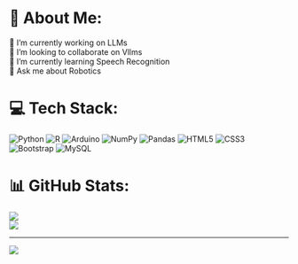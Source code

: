 # 💫 About Me:
🔭 I’m currently working on LLMs <br>👯 I’m looking to collaborate on Vllms <br>🌱 I’m currently learning Speech Recognition <br>💬 Ask me about Robotics


# 💻 Tech Stack:
![Python](https://img.shields.io/badge/python-3670A0?style=flat&logo=python&logoColor=ffdd54) ![R](https://img.shields.io/badge/r-%23276DC3.svg?style=flat&logo=r&logoColor=white) ![Arduino](https://img.shields.io/badge/-Arduino-00979D?style=flat&logo=Arduino&logoColor=white) ![NumPy](https://img.shields.io/badge/numpy-%23013243.svg?style=flat&logo=numpy&logoColor=white) ![Pandas](https://img.shields.io/badge/pandas-%23150458.svg?style=flat&logo=pandas&logoColor=white) ![HTML5](https://img.shields.io/badge/html5-%23E34F26.svg?style=flat&logo=html5&logoColor=white) ![CSS3](https://img.shields.io/badge/css3-%231572B6.svg?style=flat&logo=css3&logoColor=white) ![Bootstrap](https://img.shields.io/badge/bootstrap-%23563D7C.svg?style=flat&logo=bootstrap&logoColor=white) ![MySQL](https://img.shields.io/badge/mysql-%2300f.svg?style=flat&logo=mysql&logoColor=white)
# 📊 GitHub Stats:

![](https://github-readme-streak-stats.herokuapp.com/?user=MrRobot373&theme=dark&hide_border=true)<br/>
![](https://github-readme-stats.vercel.app/api/top-langs/?username=MrRobot373&theme=dark&hide_border=true&include_all_commits=false&count_private=false&layout=compact)

---
[![](https://visitcount.itsvg.in/api?id=MrRobot373&icon=1&color=1)](https://visitcount.itsvg.in)

<!-- Proudly created with GPRM ( https://gprm.itsvg.in ) -->
